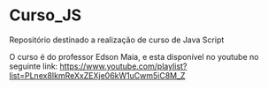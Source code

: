 # Curso_JS
Repositório destinado a realização de curso de Java Script

O curso é do professor Edson Maia, e esta disponível no youtube no seguinte link: https://www.youtube.com/playlist?list=PLnex8IkmReXxZEXje06kW1uCwm5iC8M_Z